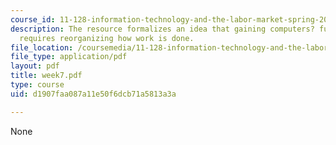 ```yaml
---
course_id: 11-128-information-technology-and-the-labor-market-spring-2005
description: The resource formalizes an idea that gaining computers? full benefits
  requires reorganizing how work is done.
file_location: /coursemedia/11-128-information-technology-and-the-labor-market-spring-2005/d1907faa087a11e50f6dcb71a5813a3a_week7.pdf
file_type: application/pdf
layout: pdf
title: week7.pdf
type: course
uid: d1907faa087a11e50f6dcb71a5813a3a

---
```

None